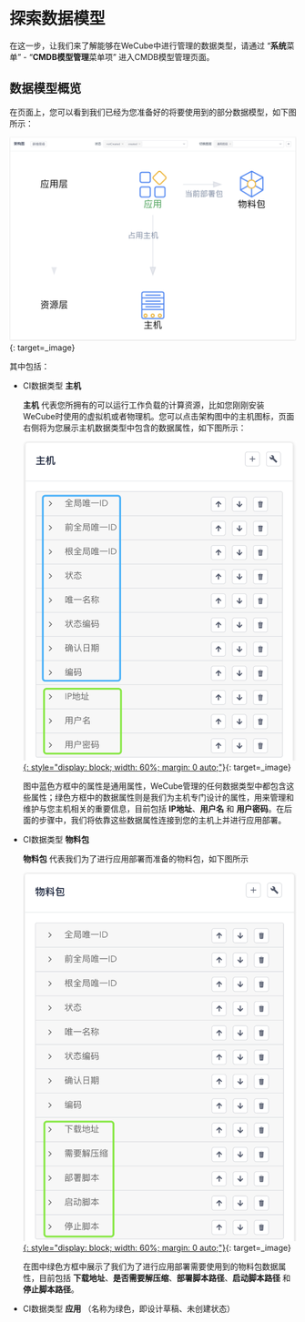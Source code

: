 # 探索数据模型

在这一步，让我们来了解能够在WeCube中进行管理的数据类型，请通过 “**系统**菜单” - “**CMDB模型管理**菜单项” 进入CMDB模型管理页面。

## 数据模型概览

在页面上，您可以看到我们已经为您准备好的将要使用到的部分数据模型，如下图所示：

[![上手指引数据模型](images/bootcamp/bootcamp-data-model.png)](images/bootcamp/bootcamp-data-model.png){: target=\_image}

其中包括：

- CI数据类型 **主机**

	**主机** 代表您所拥有的可以运行工作负载的计算资源，比如您刚刚安装WeCube时使用的虚拟机或者物理机。您可以点击架构图中的主机图标，页面右侧将为您展示主机数据类型中包含的数据属性，如下图所示：

	[![上手指引数据类型主机](images/bootcamp/bootcamp-data-type-host.png){: style="display: block; width: 60%; margin: 0 auto;"}](images/bootcamp/bootcamp-data-type-host.png){: target=\_image}

	图中蓝色方框中的属性是通用属性，WeCube管理的任何数据类型中都包含这些属性；绿色方框中的数据属性则是我们为主机专门设计的属性，用来管理和维护与您主机相关的重要信息，目前包括 **IP地址**、**用户名** 和 **用户密码**。在后面的步骤中，我们将依靠这些数据属性连接到您的主机上并进行应用部署。

- CI数据类型 **物料包**

	**物料包** 代表我们为了进行应用部署而准备的物料包，如下图所示

	[![上手指引数据类型物料包](images/bootcamp/bootcamp-data-type-artifact.png){: style="display: block; width: 60%; margin: 0 auto;"}](images/bootcamp/bootcamp-data-type-artifact.png){: target=\_image}

	在图中绿色方框中展示了我们为了进行应用部署需要使用到的物料包数据属性，目前包括 **下载地址**、**是否需要解压缩**、**部署脚本路径**、**启动脚本路径** 和 **停止脚本路径**。

- CI数据类型 **应用** （名称为绿色，即设计草稿、未创建状态）


